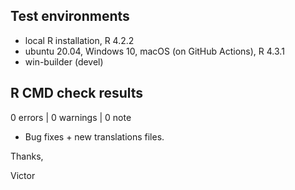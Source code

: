 ## Test environments
* local R installation, R 4.2.2
* ubuntu 20.04, Windows 10, macOS (on GitHub Actions), R 4.3.1
* win-builder (devel)

## R CMD check results

0 errors | 0 warnings | 0 note

* Bug fixes + new translations files.

Thanks,

Victor
